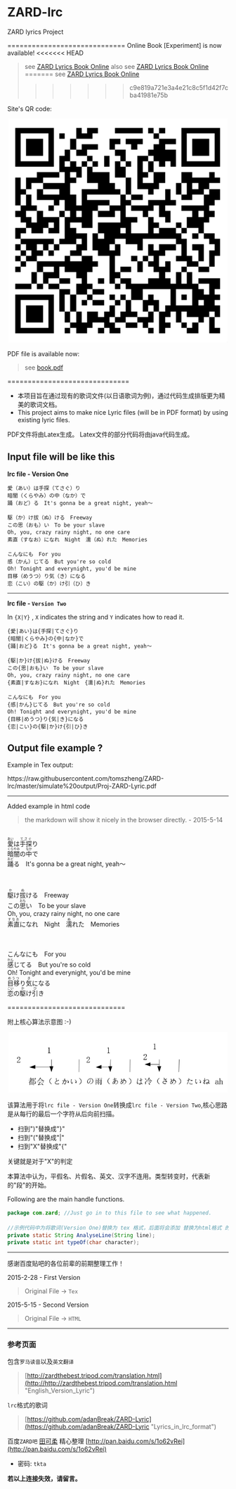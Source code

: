 # ZARD-lrc
ZARD lyrics Project

=============================
Online Book [Experiment] is now available!
<<<<<<< HEAD
>see [ZARD Lyrics Book Online](http://tomszheng.gitbooks.io/zard_lyrics/content/)
>also see [ZARD Lyrics Book Online](http://47.88.2.219:8080/ZARD/_book/index.html)
=======
>see [ZARD Lyrics Book Online](http://tomszheng.gitbooks.io/zard-lyrics/content/)
>>>>>>> c9e819a721e3a4e21c8c5f1d42f7cba41981e75b

Site's QR code:
<p align="center">
  <img src="https://github.com/tomszheng/ZARD-lrc/blob/master/site.PNG" width="500" style="text-align:center"/>
</p>

PDF file is available now:
>see [book.pdf](http://47.88.2.219:8080/ZARD/_book/book.pdf)

==============================
* 本项目旨在通过现有的歌词文件(以日语歌词为例)，通过代码生成排版更为精美的歌词文档。
* This project aims to make nice Lyric files (will be in PDF format) by using existing lyric files.

PDF文件将由Latex生成。
Latex文件的部分代码将由java代码生成。

Input file will be like this
------------------------
<b>lrc file - Version One</b>
~~~
愛（あい）は手探（てさぐ）り
暗闇（くらやみ）の中（なか）で
踊（おど）る　It's gonna be a great night, yeah～

駆（か）け拔（ぬ）ける　Freeway
この思（おも）い　To be your slave
Oh, you, crazy rainy night, no one care
素直（すなお）になれ　Night　濡（ぬ）れた　Memories

こんなにも　For you
感（かん）じてる　But you're so cold
Oh! Tonight and everynight, you'd be mine
目移（めうつ）り気（き）になる
恋（こい）の駆（か）け引（ひ）き
~~~
------------------------

<b>lrc file - <code>Version Two</code></b>

In <code>{X|Y}</code> , <code>X</code> indicates the string and <code>Y</code> indicates how to read it.

~~~
{愛|あい}は{手探|てさぐ}り
{暗闇|くらやみ}の{中|なか}で
{踊|おど}る　It's gonna be a great night, yeah～

{駆|か}け{拔|ぬ}ける　Freeway
この{思|おも}い　To be your slave
Oh, you, crazy rainy night, no one care
{素直|すなお}になれ　Night　{濡|ぬ}れた　Memories

こんなにも　For you
{感|かん}じてる　But you're so cold
Oh! Tonight and everynight, you'd be mine
{目移|めうつ}り{気|き}になる
{恋|こい}の{駆|か}け{引|ひ}き
~~~

Output file example ?
------------------------
Example in Tex output:

<embed>
https://raw.githubusercontent.com/tomszheng/ZARD-lrc/master/simulate%20output/Proj-ZARD-Lyric.pdf
</embed>


--------------------------

Added example in html code
>the markdown will show it nicely in the browser directly. - 2015-5-14

<p align="center">

<br><ruby>愛<rt>あい</ruby>は<ruby>手探<rt>てさぐ</ruby>り
<br><ruby>暗闇<rt>くらやみ</ruby>の<ruby>中<rt>なか</ruby>で
<br><ruby>踊<rt>おど</ruby>る　It's gonna be a great night, yeah～

<br><br><ruby>駆<rt>か</ruby>け<ruby>拔<rt>ぬ</ruby>ける　Freeway
<br>この<ruby>思<rt>おも</ruby>い　To be your slave
<br>Oh, you, crazy rainy night, no one care
<br><ruby>素直<rt>すなお</ruby>になれ　Night　<ruby>濡<rt>ぬ</ruby>れた　Memories

<br><br>こんなにも　For you
<br><ruby>感<rt>かん</ruby>じてる　But you're so cold
<br>Oh! Tonight and everynight, you'd be mine
<br><ruby>目移<rt>めうつ</ruby>り<ruby>気<rt>き</ruby>になる
<br><ruby>恋<rt>こい</ruby>の<ruby>駆<rt>か</ruby>け<ruby>引<rt>ひ</ruby>き

</p>

=============================

附上核心算法示意图 :-)
<p align="center">
  <img src="https://github.com/tomszheng/ZARD-lrc/blob/master/algo.PNG" width="500" style="text-align:center"/>
</p>

该算法用于将`lrc file - Version One`转换成`lrc file - Version Two`,核心思路是从每行的最后一个字符从后向前扫描。

- 扫到")"替换成"}"
- 扫到"("替换成"|"
- 扫到"X"替换成"{"

关键就是对于"X"的判定

本算法中认为，平假名、片假名、英文、汉字不连用。类型转变时，代表新的"段"的开始。

Following are the main handle functions.

```java
package com.zard; //Just go in to this file to see what happened.

//示例代码中为将歌词(Version One)替换为 tex 格式，后面将会添加 替换为html格式 的代码。
private static String AnalyseLine(String line);
private static int typeOf(char character);
```

----
感谢百度贴吧的各位前辈的前期整理工作！ 

2015-2-28 - First Version 
>Original File -> `Tex`

2015-5-15 - Second Version 
>Original File -> `HTML`


----
### 参考页面 ###
包含`罗马读音`以及`英文翻译`
>[http://zardthebest.tripod.com/translation.html](http://http://zardthebest.tripod.com/translation.html "English_Version_Lyric")

`lrc`格式的歌词
>[https://github.com/adanBreak/ZARD-Lyric](https://github.com/adanBreak/ZARD-Lyric "Lyrics_in_lrc_format")

百度`ZARD吧` <u>田可柔</u> 精心整理
[http://pan.baidu.com/s/1o62vRei](http://pan.baidu.com/s/1o62vRei) 

- 密码: `tkta`

**若以上连接失效，请留言。**
